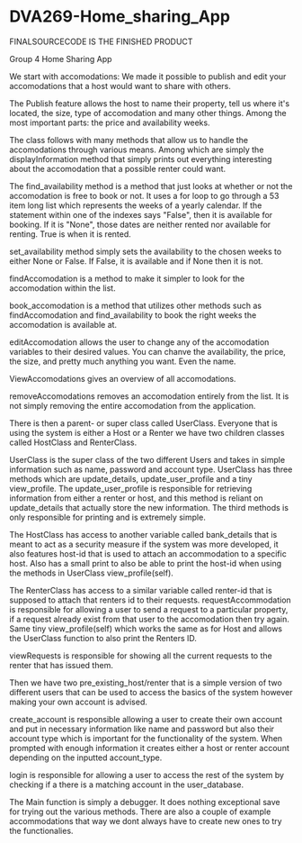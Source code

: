 # DVA269-Home_sharing_App
FINALSOURCECODE IS THE FINISHED PRODUCT

Group 4 Home Sharing App

We start with accomodations: We made it possible to publish and edit your accomodations that a host would want to share
with others.

The Publish feature allows the host to name their property, tell us where it's located, the size, type of accomodation 
and many other things. Among the most important parts: the price and availability weeks.

The class follows with many methods that allow us to handle the accomodations
through various means. Among which are simply the displayInformation method that
simply prints out everything interesting about the accomodation that a possible renter could want.

The find_availability method is a method that just looks at whether or not the accomodation is free to book or not.
It uses a for loop to go through a 53 item long list which represents the weeks of a yearly calendar.
If the statement within one of the indexes says "False", then it is available for booking. If it is "None", those dates 
are neither rented nor available for renting. True is when it is rented.

set_availability method simply sets the availability to the chosen weeks to either None or False. If False, it is 
available and if None then it is not.

findAccomodation is a method to make it simpler to look for the accomodation within the list.

book_accomodation is a method that utilizes other methods such as findAccomodation and find_availability to book the 
right weeks the accomodation is available at.

editAccomodation allows the user to change any of the accomodation variables to their desired values. You can chanve
the availability, the price, the size, and pretty much anything you want. Even the name.

ViewAccomodations gives an overview of all accomodations.

removeAccomodations removes an accomodation entirely from the list. It is not simply removing the entire accomodation 
from the application.

There is then a parent- or super class called UserClass. Everyone that is using the system is either a Host or a Renter we have two children classes called HostClass and RenterClass.

UserClass is the super class of the two different Users and takes in simple information such as name, password and account type. UserClass has three methods which are update_details, update_user_profile and a tiny view_profile. The update_user_profile is responsible for retrieving information from either a renter or host, and this method is reliant on update_details that actually store the new information. The third methods is only responsible for printing and is extremely simple.

The HostClass has access to another variable called bank_details that is meant to act as a security measure if the system was more developed, it also features host-id that is used to attach an accommodation to a specific host. Also has a small print to also be able to print the host-id when using the methods in UserClass view_profile(self).

The RenterClass has access to a similar variable called renter-id that is supposed to attach that renters id to their requests. 
requestAccommodation is responsible for allowing a user to send a request to a particular property, if a request already exist from that user to the accomodation then try again.
Same tiny view_profile(self) which works the same as for Host and allows the UserClass function to also print the Renters ID.

viewRequests is responsible for showing all the current requests to the renter that has issued them.

Then we have two pre_existing_host/renter that is a simple version of two different users that can be used to access the basics of the system however making your own account is advised.

create_account is responsible allowing a user to create their own account and put in necessary information like name and password but also their account type which is important for the functionality of the system.
When prompted with enough information it creates either a host or renter account depending on the inputted account_type.

login is responsible for allowing a user to access the rest of the system by checking if a there is a matching account in the user_database.

The Main function is simply a debugger. It does nothing exceptional save for trying out the various methods.
There are also a couple of example accommodations that way we dont always have to create new ones to try the functionalies.


